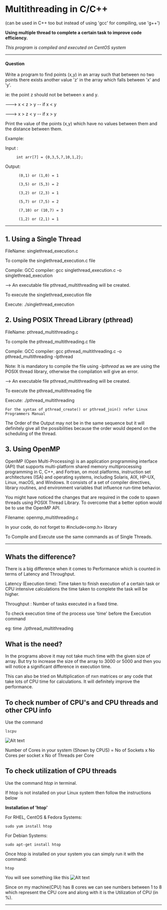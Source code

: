# Multithreading in C/C++
(can be used in C++ too but instead of using 'gcc' for compiling, use 'g++')


__Using multiple thread to complete a certain task to improve code efficiency.__

*This program is compiled and executed on CentOS system*

****************************************************************************************************************************

#### Question

Write a program to find points (x,y) in an array such that between no two points there exists another value 'z' in the array which falls between 'x' and 'y'.

ie: the point z should not be between x and y.

--->  x < z > y  -- if x < y

--->  x > z < y  -- if x > y    

  Print the value of the points (x,y) which have no values between them and the distance between them.
  
  Example:
  
  Input : 
  
         int arr[7] = {0,3,5,7,10,1,2};
  
  Output: 
          
          (0,1) or (1,0) = 1
  
          (3,5) or (5,3) = 2
          
          (3,2) or (2,3) = 1
          
          (5,7) or (7,5) = 2
          
          (7,10) or (10,7) = 3
          
          (1,2) or (2,1) = 1
 
***************************************************************************************************************************
 
 
 ## 1. Using a Single Thread
 
  FileName: singlethread_execution.c
  
  To compile the singlethread_execution.c file
  
   Compile:
            GCC compiler: gcc singlethread_execution.c -o singlethread_execution
            
   --> An executable file pthread_multithreading will be created.
      
   To execute the singlethread_execution file
   
   Execute: ./singlethread_execution
     
     
 ## 2. Using POSIX Thread Library (pthread)
 
   FileName: pthread_multithreading.c
   
   To compile the pthread_multithreading.c file
   
   Compile:
            GCC compiler: gcc pthread_multithreading.c -o pthread_multithreading -lpthread 
            
   Note: It is mandatory to compile the file using _-lpthread_ as we are using the POSIX thread library, otherwise the compilation will give an error.
            
   --> An executable file pthread_multithreading will be created.
      
   To execute the pthread_multithreading file
   
   Execute: ./pthread_multithreading
    
    For the syntax of pthread_create() or pthread_join() refer Linux Programmers Manual
    
   The Order of the Output may not be in the same sequence but it will definitely give all the possibilities because the order would depend on the scheduling of the thread.
   
   
  ## 3. Using OpenMP
  
   OpenMP (Open Multi-Processing) is an application programming interface (API) that supports multi-platform shared memory multiprocessing programming in C, C++, and Fortran, on most platforms, instruction set architectures (ISA) and operating systems, including Solaris, AIX, HP-UX, Linux, macOS, and Windows. It consists of a set of compiler directives, library routines, and environment variables that influence run-time behavior.
      
   You might have noticed the changes that are required in the code to spawn threads using POSIX Thread Library. To overcome that a better option would be to use the OpenMP API.
      
   Filename: openmp_multithreading.c
   
   In your code, do not forget to #include<omp.h> library
   
   To Compile and Execute use the same commands as of Single Threads.
   
   
****************************************************************************************************************************
   ## Whats the difference?
   
   There is a big difference when it comes to Performance which is counted in terms of Latency and Throughput.
    
   Latency (Execution time): Time taken to finish execution of a certain task or CPU intensive calculations the time taken to complete the task will be higher.
    
   Throughput : Number of tasks executed in a fixed time.
    
  To check execution time of the process use 'time' before the Execution command
  
  eg: time ./pthread_multithreading
  
  
  ## What is the need?
   In the programs above it may not take much time with the given size of array. But try to increase the size of the array to 3000 or 5000 and then you will notice a significant difference in execution time.
  
  This can also be tried on Multiplication of nxn matrices or any code that take lots of CPU time for calculations. It will definitely improve the performance.
  
  ## To check number of CPU's and CPU threads and other CPU info
   Use the command 
   
    lscpu
    
   ![Alt text](https://github.com/samuelpio01/multithreading-in-c/blob/master/lscpu.png "lscpu command")
  
  Number of Cores in your system (Shown by CPUS) = No of Sockets x No Cores per socket x No of Threads per Core
  
  ## To check utilization of CPU threads
   Use the command *htop* in terminal.
   
   If htop is not installed on your Linux system then follow the instructions below
   
   __Installation of 'htop'__
   
   For RHEL, CentOS & Fedora Systems:
   
    sudo yum install htop
    
   For Debian Systems:
   
    sudo apt-get install htop
    
   Once htop is installed on your system you can simply run it with the command:
    
    htop
   
   You will see something like this
   ![Alt text](https://github.com/samuelpio01/multithreading-in-c/blob/master/htop.png "htop command")
   
   Since on my machine(CPU) has 8 cores we can see numbers between 1 to 8 which represent the CPU core and along with it is the Utilization of CPU (in %).
   
   ****************************************************************************************************************************
   
   
   
